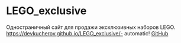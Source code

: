 # LEGO_exclusive
Одностраничный сайт для продажи эксклюзивных наборов LEGO. 
https://devkucherov.github.io/LEGO_exclusive/- automatic!
[GitHub](http://github.com)
